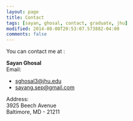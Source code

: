 ```yaml
---
layout: page
title: Contact
tags: [sayan, ghosal, contact, graduate, jhu]
modified: 2014-08-08T20:53:07.573882-04:00
comments: false
---
```


<script async src="https://www.googletagmanager.com/gtag/js?id=G-PYG3KL47EY"></script>
<script>
  window.dataLayer = window.dataLayer || [];
  function gtag(){dataLayer.push(arguments);}
  gtag('js', new Date());

  gtag('config', 'G-PYG3KL47EY');
</script>

You can contact me at :

**Sayan Ghosal**  
Email:  

* sghosal3@jhu.edu
* sayang.sep@gmail.com

Address:  
3925 Beech Avenue<br>
Baltimore, MD - 21211  
